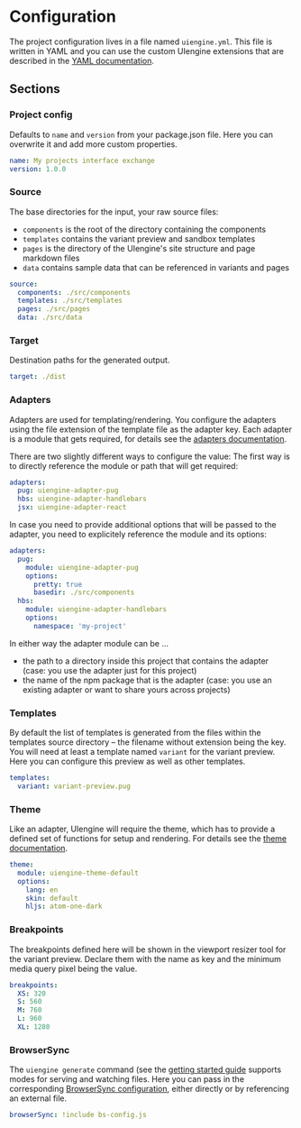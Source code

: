 # Configuration

The project configuration lives in a file named `uiengine.yml`.
This file is written in YAML and you can use the custom UIengine extensions that are described in the [YAML documentation](./yaml.md).

## Sections

### Project config

Defaults to `name` and `version` from your package.json file.
Here you can overwrite it and add more custom properties.

```yaml
name: My projects interface exchange
version: 1.0.0
```

### Source

The base directories for the input, your raw source files:
- `components` is the root of the directory containing the components
- `templates` contains the variant preview and sandbox templates
- `pages` is the directory of the UIengine's site structure and page markdown files
- `data` contains sample data that can be referenced in variants and pages

```yaml
source:
  components: ./src/components
  templates: ./src/templates
  pages: ./src/pages
  data: ./src/data
```

### Target

Destination paths for the generated output.

```yaml
target: ./dist
```

### Adapters

Adapters are used for templating/rendering.
You configure the adapters using the file extension of the template file as the adapter key.
Each adapter is a module that gets required, for details see the [adapters documentation](./adapters.md).

There are two slightly different ways to configure the value:
The first way is to directly reference the module or path that will get required:

```yaml
adapters:
  pug: uiengine-adapter-pug
  hbs: uiengine-adapter-handlebars
  jsx: uiengine-adapter-react
```

In case you need to provide additional options that will be passed to the adapter, you need to
explicitely reference the module and its options:

```yaml
adapters:
  pug:
    module: uiengine-adapter-pug
    options:
      pretty: true
      basedir: ./src/components
  hbs: 
    module: uiengine-adapter-handlebars
    options:
      namespace: 'my-project'
```

In either way the adapter module can be …

- the path to a directory inside this project that contains the adapter
  (case: you use the adapter just for this project)
- the name of the npm package that is the adapter
  (case: you use an existing adapter or want to share yours across projects)

### Templates

By default the list of templates is generated from the files within the templates source directory – the filename without extension being the key.
You will need at least a template named `variant` for the variant preview.
Here you can configure this preview as well as other templates.

```yaml
templates:
  variant: variant-preview.pug
```

### Theme 

Like an adapter, UIengine will require the theme, which has to provide a defined set of functions for setup and rendering.
For details see the [theme documentation](./theme.md).

```yaml
theme:
  module: uiengine-theme-default
  options:
    lang: en
    skin: default
    hljs: atom-one-dark
```

### Breakpoints 

The breakpoints defined here will be shown in the viewport resizer tool for the variant preview.
Declare them with the name as key and the minimum media query pixel being the value.

```yaml
breakpoints:
  XS: 320
  S: 560
  M: 760
  L: 960
  XL: 1280
```

### BrowserSync

The `uiengine generate` command (see the [getting started guide](./getting-started.md) supports modes for serving and watching files.
Here you can pass in the corresponding [BrowserSync configuration](https://www.browsersync.io/docs/options/), either directly or by referencing an external file.

```yaml
browserSync: !include bs-config.js
```
